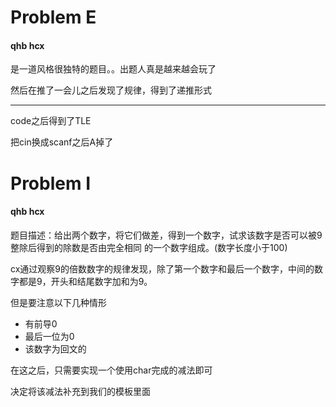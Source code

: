 # Problem E

#### qhb hcx

是一道风格很独特的题目。。出题人真是越来越会玩了

然后在推了一会儿之后发现了规律，得到了递推形式

---

code之后得到了TLE

把cin换成scanf之后A掉了

# Problem I

#### qhb hcx

题目描述：给出两个数字，将它们做差，得到一个数字，试求该数字是否可以被9整除后得到的除数是否由完全相同 的一个数字组成。(数字长度小于100)

cx通过观察9的倍数数字的规律发现，除了第一个数字和最后一个数字，中间的数字都是9，开头和结尾数字加和为9。

但是要注意以下几种情形

* 有前导0
* 最后一位为0
* 该数字为回文的

在这之后，只需要实现一个使用char完成的减法即可

决定将该减法补充到我们的模板里面